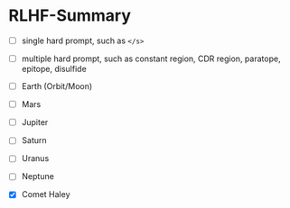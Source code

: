 # RLHF-Summary
- [ ] single hard prompt, such as `</s>`
- [ ] multiple hard prompt, such as constant region, CDR region, paratope, epitope, disulfide
- [ ] Earth (Orbit/Moon)
- [ ] Mars
- [ ] Jupiter
- [ ] Saturn
- [ ] Uranus
- [ ] Neptune
- [x] Comet Haley

